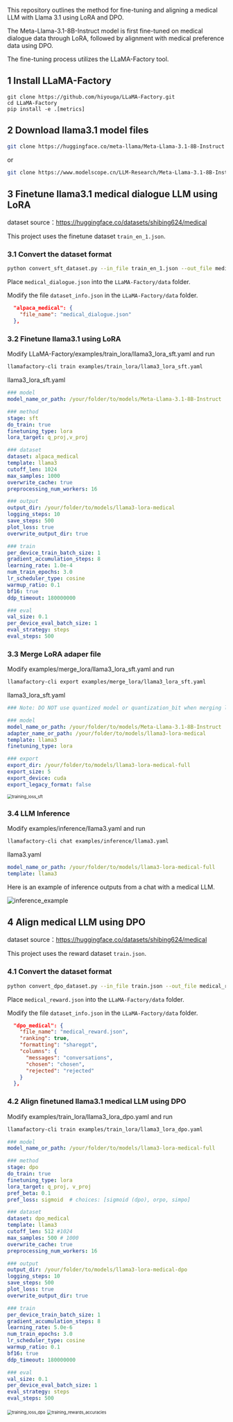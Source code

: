 This repository outlines the method for fine-tuning and aligning a medical LLM with Llama 3.1 using LoRA and DPO.

The Meta-Llama-3.1-8B-Instruct model is first fine-tuned on medical dialogue data through LoRA, followed by alignment with medical preference data using DPO.

The fine-tuning process utilizes the LLaMA-Factory tool.

## 1 Install LLaMA-Factory

```
git clone https://github.com/hiyouga/LLaMA-Factory.git
cd LLaMA-Factory
pip install -e .[metrics]
```

## 2 Download llama3.1 model files  

```bash
git clone https://huggingface.co/meta-llama/Meta-Llama-3.1-8B-Instruct
```

 or 

```bash
git clone https://www.modelscope.cn/LLM-Research/Meta-Llama-3.1-8B-Instruct.git
```

## 3 Finetune llama3.1 medical dialogue LLM using LoRA

dataset source：https://huggingface.co/datasets/shibing624/medical

This project uses the finetune dataset `train_en_1.json`.

### 3.1 Convert the dataset format

```bash
python convert_sft_dataset.py --in_file train_en_1.json --out_file medical_dialogue.json
```

Place `medical_dialogue.json` into the `LLaMA-Factory/data` folder.

Modify the file `dataset_info.json` in the `LLaMA-Factory/data` folder.

```json
  "alpaca_medical": {
    "file_name": "medical_dialogue.json"
  },
```

### 3.2  Finetune llama3.1 using LoRA

Modify  LLaMA-Factory/examples/train_lora/llama3_lora_sft.yaml and run

```bash
llamafactory-cli train examples/train_lora/llama3_lora_sft.yaml
```

llama3_lora_sft.yaml
```yaml
### model
model_name_or_path: /your/folder/to/models/Meta-Llama-3.1-8B-Instruct

### method
stage: sft
do_train: true
finetuning_type: lora
lora_target: q_proj,v_proj

### dataset
dataset: alpaca_medical
template: llama3
cutoff_len: 1024
max_samples: 1000
overwrite_cache: true
preprocessing_num_workers: 16

### output
output_dir: /your/folder/to/models/llama3-lora-medical
logging_steps: 10
save_steps: 500
plot_loss: true
overwrite_output_dir: true

### train
per_device_train_batch_size: 1
gradient_accumulation_steps: 8
learning_rate: 1.0e-4
num_train_epochs: 3.0
lr_scheduler_type: cosine
warmup_ratio: 0.1
bf16: true
ddp_timeout: 180000000

### eval
val_size: 0.1
per_device_eval_batch_size: 1
eval_strategy: steps
eval_steps: 500
```



### 3.3  Merge LoRA adaper file 

Modify examples/merge_lora/llama3_lora_sft.yaml and run

```bash
llamafactory-cli export examples/merge_lora/llama3_lora_sft.yaml
```

llama3_lora_sft.yaml

```yaml
### Note: DO NOT use quantized model or quantization_bit when merging lora adapters

### model
model_name_or_path: /your/folder/to/models/Meta-Llama-3.1-8B-Instruct
adapter_name_or_path: /your/folder/to/models/llama3-lora-medical
template: llama3
finetuning_type: lora

### export
export_dir: /your/folder/to/models/llama3-lora-medical-full
export_size: 5
export_device: cuda
export_legacy_format: false
```

<img src=".\images\training_loss_sft.png" alt="training_loss_sft" style="zoom:67%;" />

###  3.4 LLM Inference 

Modify examples/inference/llama3.yaml and run

```bash
llamafactory-cli chat examples/inference/llama3.yaml
```

llama3.yaml

```yaml
model_name_or_path: /your/folder/to/models/llama3-lora-medical-full
template: llama3
```
Here is an example of inference outputs from a chat with a medical LLM.

![inference_example](.\images\inference_example.png)

## 4 Align medical LLM using DPO

dataset source：https://huggingface.co/datasets/shibing624/medical

This project uses the reward dataset `train.json`.

### 4.1 Convert the dataset format

```bash
python convert_dpo_dataset.py --in_file train.json --out_file medical_reward.json
```

Place `medical_reward.json` into the `LLaMA-Factory/data` folder.

Modify the file `dataset_info.json` in the `LLaMA-Factory/data` folder.

```json
  "dpo_medical": {
    "file_name": "medical_reward.json",
    "ranking": true,
    "formatting": "sharegpt",
    "columns": {
      "messages": "conversations",
      "chosen": "chosen",
      "rejected": "rejected"
    }
  },
```

### 4.2  Align finetuned llama3.1 medical LLM using DPO

Modify examples/train_lora/llama3_lora_dpo.yaml and run

```bash
llamafactory-cli train examples/train_lora/llama3_lora_dpo.yaml
```


```yaml
### model
model_name_or_path: /your/folder/to/models/llama3-lora-medical-full

### method
stage: dpo
do_train: true
finetuning_type: lora
lora_target: q_proj, v_proj
pref_beta: 0.1
pref_loss: sigmoid  # choices: [sigmoid (dpo), orpo, simpo]

### dataset
dataset: dpo_medical
template: llama3
cutoff_len: 512 #1024
max_samples: 500 # 1000
overwrite_cache: true
preprocessing_num_workers: 16

### output
output_dir: /your/folder/to/models/llama3-lora-medical-dpo
logging_steps: 10
save_steps: 500
plot_loss: true
overwrite_output_dir: true

### train
per_device_train_batch_size: 1
gradient_accumulation_steps: 8
learning_rate: 5.0e-6
num_train_epochs: 3.0
lr_scheduler_type: cosine
warmup_ratio: 0.1
bf16: true
ddp_timeout: 180000000

### eval
val_size: 0.1
per_device_eval_batch_size: 1
eval_strategy: steps
eval_steps: 500
```

 

<img src=".\images\training_loss_dpo.png" alt="training_loss_dpo" style="zoom:67%;" />

<img src=".\images\training_rewards_accuracies.png" alt="training_rewards_accuracies" style="zoom:67%;" />
























